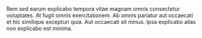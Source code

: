 Rem sed earum explicabo tempora vitae magnam omnis consectetur voluptates. At fugit omnis exercitationem. Ab omnis pariatur aut occaecati et hic similique excepturi quia. Aut occaecati sit minus. Ipsa explicabo alias non explicabo est minima.